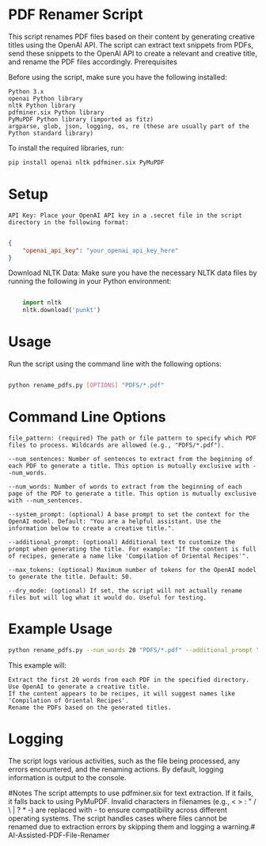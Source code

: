 # PDF Renamer Script

This script renames PDF files based on their content by generating creative titles using the OpenAI API. The script can extract text snippets from PDFs, send these snippets to the OpenAI API to create a relevant and creative title, and rename the PDF files accordingly.
Prerequisites

Before using the script, make sure you have the following installed:

    Python 3.x
    openai Python library
    nltk Python library
    pdfminer.six Python library
    PyMuPDF Python library (imported as fitz)
    argparse, glob, json, logging, os, re (these are usually part of the Python standard library)

To install the required libraries, run:

```bash
pip install openai nltk pdfminer.six PyMuPDF
```
# Setup

    API Key: Place your OpenAI API key in a .secret file in the script directory in the following format:

```json

{
    "openai_api_key": "your_openai_api_key_here"
}
```
Download NLTK Data: Make sure you have the necessary NLTK data files by running the following in your Python environment:

```python

    import nltk
    nltk.download('punkt')
```
# Usage

Run the script using the command line with the following options:

```bash

python rename_pdfs.py [OPTIONS] "PDFS/*.pdf"
```
# Command Line Options
    file_pattern: (required) The path or file pattern to specify which PDF files to process. Wildcards are allowed (e.g., "PDFS/*.pdf").

    --num_sentences: Number of sentences to extract from the beginning of each PDF to generate a title. This option is mutually exclusive with --num_words.

    --num_words: Number of words to extract from the beginning of each page of the PDF to generate a title. This option is mutually exclusive with --num_sentences.

    --system_prompt: (optional) A base prompt to set the context for the OpenAI model. Default: "You are a helpful assistant. Use the information below to create a creative title.".

    --additional_prompt: (optional) Additional text to customize the prompt when generating the title. For example: "If the content is full of recipes, generate a name like 'Compilation of Oriental Recipes'".

    --max_tokens: (optional) Maximum number of tokens for the OpenAI model to generate the title. Default: 50.

    --dry_mode: (optional) If set, the script will not actually rename files but will log what it would do. Useful for testing.

# Example Usage
```bash
python rename_pdfs.py --num_words 20 "PDFS/*.pdf" --additional_prompt "If the content is full of recipes, generate a name like 'Compilation of Oriental Recipes'"
```
This example will:

    Extract the first 20 words from each PDF in the specified directory.
    Use OpenAI to generate a creative title.
    If the content appears to be recipes, it will suggest names like 'Compilation of Oriental Recipes'.
    Rename the PDFs based on the generated titles.

# Logging
The script logs various activities, such as the file being processed, any errors encountered, and the renaming actions. By default, logging information is output to the console.

#Notes
The script attempts to use pdfminer.six for text extraction. If it fails, it falls back to using PyMuPDF.
Invalid characters in filenames (e.g., < > : " / \ | ? * -) are replaced with - to ensure compatibility across different operating systems.
The script handles cases where files cannot be renamed due to extraction errors by skipping them and logging a warning.#   A I - A s s i s t e d - P D F - F i l e - R e n a m e r  
 